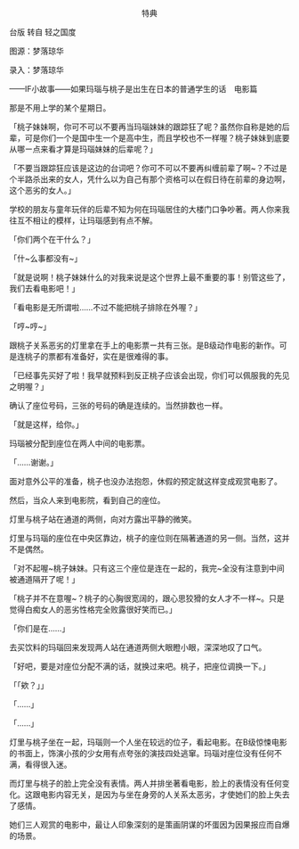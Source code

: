<p align="center">特典</p>

台版 转自 轻之国度

图源：梦落琼华

录入：梦落琼华

——IF小故事——如果玛瑙与桃子是出生在日本的普通学生的话　电影篇

那是不用上学的某个星期日。

「桃子妹妹啊，你可不可以不要再当玛瑙妹妹的跟踪狂了呢？虽然你自称是她的后辈，可是你们一个是国中生一个是高中生，而且学校也不一样喔？桃子妹妹到底要从哪ー点来看才算是玛瑙妹妹的后辈呢？」

「不要当跟踪狂应该是这边的台词吧？你可不可以不要再纠缠前辈了啊~？不过是个半路杀出来的女人，凭什么以为自己有那个资格可以在假日待在前辈的身边啊，这个恶劣的女人。」

学校的朋友与童年玩伴的后辈不知为何在玛瑙居住的大楼门口争吵著。两人你来我往互不相让的模样，让玛瑙感到有点不解。

「你们两个在干什么？」

「什~么事都没有~」

「就是说啊！桃子妹妹什么的对我来说是这个世界上最不重要的事！别管这些了，我们去看电影吧！」

「看电影是无所谓啦……不过不能把桃子排除在外喔？」

「哼~哼~」

跟桃子关系恶劣的灯里拿在手上的电影票ー共有三张。是B级动作电影的新作。可是连桃子的票都有准备好，实在是很难得的事。

「已经事先买好了啦！我早就预料到反正桃子应该会出现，你们可以佩服我的先见之明喔？」

确认了座位号码，三张的号码的确是连续的。当然排数也一样。

「就是这样，给你。」

玛瑙被分配到座位在两人中间的电影票。

「……谢谢。」

面对意外公平的准备，桃子也没办法抱怨，休假的预定就这样变成观赏电影了。

然后，当众人来到电影院，看到自己的座位。

灯里与桃子站在通道的两侧，向对方露出平静的微笑。

灯里与玛瑙的座位在中央区靠边，桃子的座位则在隔著通道的另一侧。当然，这并不是偶然。

「对不起喔~桃子妹妹。只有这三个座位是连在ー起的，我完~全没有注意到中间被通道隔开了呢！」

「桃子并不在意喔~？桃子的心胸很宽阔的，跟心思狡猾的女人才不一样~。只是觉得白痴女人的恶劣性格完全败露很好笑而已。」

「你们是在……」

去买饮料的玛瑙回来发现两人站在通道两侧大眼瞪小眼，深深地叹了口气。

「好吧，要是对座位分配不满的话，就换过来吧。桃子，把座位调换一下。」

「「欸？」」

「……」

「……」

灯里与桃子坐在ー起，玛瑙则一个人坐在较远的位子，看起电影。在B级惊悚电影的书面上，饰演小孩的少女用有点夸张的演技四处逃窜。玛瑙对座位没有任何不满，看得很入迷。

而灯里与桃子的脸上完全没有表情。两人并排坐著看电影，脸上的表情没有任何变化。这跟电影内容无关，是因为与坐在身旁的人关系太恶劣，才使她们的脸上失去了感情。

她们三人观赏的电影中，最让人印象深刻的是策画阴谋的坏蛋因为因果报应而自爆的场景。

